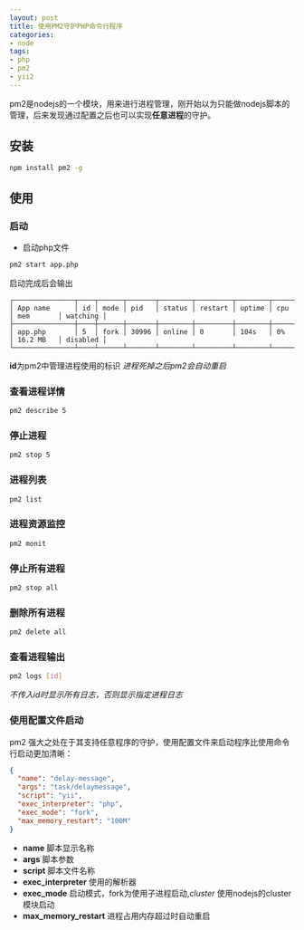 ```yaml
---
layout: post
title: 使用PM2守护PHP命令行程序
categories:
- node
tags:
- php
- pm2
- yii2
---
```

pm2是nodejs的一个模块，用来进行进程管理，刚开始以为只能做nodejs脚本的管理，后来发现通过配置之后也可以实现**任意进程**的守护。
## 安装

```bash
npm install pm2 -g
```

## 使用
### 启动
+ 启动php文件

```bash
pm2 start app.php
```

启动完成后会输出

```text
┌───────────────┬────┬──────┬───────┬────────┬─────────┬────────┬─────┬───────────┬──────────┐
│ App name      │ id │ mode │ pid   │ status │ restart │ uptime │ cpu │ mem       │ watching │
├───────────────┼────┼──────┼───────┼────────┼─────────┼────────┼─────┼───────────┼──────────┤
│ app.php       │ 5  │ fork │ 30996 │ online │ 0       │ 104s   │ 0%  │ 16.2 MB   │ disabled │
└───────────────┴────┴──────┴───────┴────────┴─────────┴────────┴─────┴───────────┴──────────┘
```

**id**为pm2中管理进程使用的标识
*进程死掉之后pm2会自动重启*
### 查看进程详情

```bash
pm2 describe 5
```

### 停止进程

```bash
pm2 stop 5
```

### 进程列表

```bash
pm2 list
```

### 进程资源监控

```bash
pm2 monit
```

### 停止所有进程

```bash
pm2 stop all
```

### 删除所有进程

```bash
pm2 delete all
```

### 查看进程输出

```bash
pm2 logs [id]
```

*不传入id时显示所有日志，否则显示指定进程日志*

### 使用配置文件启动
pm2 强大之处在于其支持任意程序的守护，使用配置文件来启动程序比使用命令行启动更加清晰：

```json
{
  "name": "delay-message",
  "args": "task/delaymessage",
  "script": "yii",
  "exec_interpreter": "php",
  "exec_mode": "fork",
  "max_memory_restart": "100M"
}
```

+ **name** 脚本显示名称
+ **args** 脚本参数
+ **script** 脚本文件名称
+ **exec_interpreter** 使用的解析器
+ **exec_mode** 启动模式，fork为使用子进程启动,*cluster* 使用nodejs的cluster模块启动
+ **max_memory_restart** 进程占用内存超过时自动重启